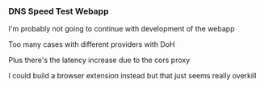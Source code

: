 ### DNS Speed Test Webapp

I'm probably not going to continue with development of the webapp

Too many cases with different providers with DoH

Plus there's the latency increase due to the cors proxy

I could build a browser extension instead but that just seems really overkill

